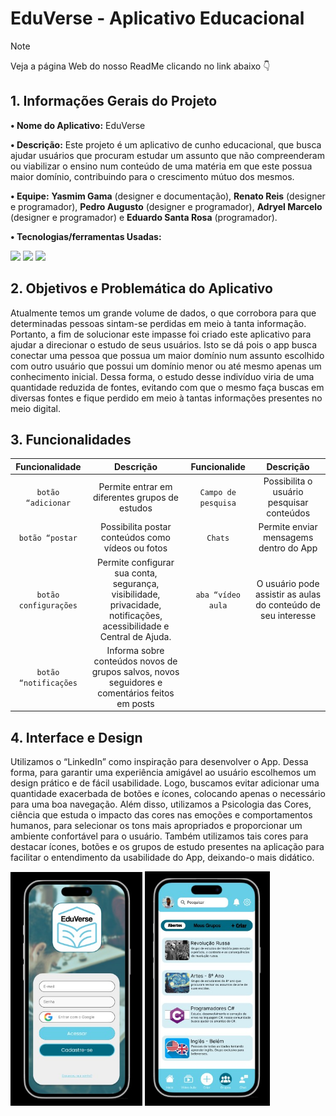 # EduVerse - Aplicativo Educacional
> [!NOTE]
> Veja a página Web do nosso ReadMe clicando no link abaixo :point_down:
> 


## 1. Informações Gerais do Projeto
**•	Nome do Aplicativo:** EduVerse
 
**•	Descrição:** Este projeto é um aplicativo de cunho educacional, que busca ajudar usuários que procuram estudar um assunto que não compreenderam ou viabilizar o ensino num conteúdo de uma matéria em que este possua maior domínio, contribuindo para o crescimento mútuo dos mesmos.
 
**•	Equipe:** **Yasmim Gama** (designer e documentação), **Renato Reis** (designer e programador), **Pedro Augusto** (designer e programador), **Adryel Marcelo** (designer e programador) e **Eduardo Santa Rosa** (programador).

**•	Tecnologias/ferramentas Usadas:** 
<p align= "left"> 
<img src = "https://img.shields.io/badge/Dart-0175C2?style=for-the-badge&logo=dart&logoColor=white" />
<img src = "https://img.shields.io/badge/Flutter-02569B?style=for-the-badge&logo=flutter&logoColor=white" />
<img src = "https://img.shields.io/badge/-Visual%20Studio%20Code-333333?style=flat&logo=visual-studio-code&logoColor=007ACC" />
</p>


## 2. Objetivos e Problemática do Aplicativo
Atualmente temos um grande volume de dados, o que corrobora para que determinadas pessoas sintam-se perdidas em meio à tanta informação. Portanto, a fim de solucionar este impasse foi criado este aplicativo para ajudar a direcionar o estudo de seus usuários. Isto se dá pois o app busca conectar uma pessoa que possua um maior domínio num assunto escolhido com outro usuário que possui um domínio menor ou até mesmo apenas um conhecimento inicial. Dessa forma, o estudo desse indivíduo viria de uma quantidade reduzida de fontes, evitando com que o mesmo faça buscas em diversas fontes e fique perdido em meio à tantas informações presentes no meio digital.

## 3. Funcionalidades
|     Funcionalidade      |     Descrição      |     Funcionalide     |     Descrição     |
|:-------------:|:-------------:|:--------------:|:-------------------:|
| `botão “adicionar` | Permite entrar em diferentes grupos de estudos     | `Campo de pesquisa`    | Possibilita o usuário pesquisar conteúdos  |
| `botão “postar` | Possibilita postar conteúdos como vídeos ou fotos    | `Chats` | Permite enviar mensagems dentro do App      |
| `botão configurações` | Permite configurar sua conta, segurança, visibilidade, privacidade, notificações, acessibilidade e Central de Ajuda.         | `aba “vídeo aula`    | O usuário pode assistir as aulas do conteúdo de seu interesse  |
| `botão “notificações` | Informa sobre conteúdos novos de grupos salvos, novos seguidores e comentários feitos em posts|

## 4. Interface e Design
Utilizamos o “LinkedIn” como inspiração para desenvolver o App. Dessa forma, para garantir uma experiência amigável ao usuário escolhemos um design prático e de fácil usabilidade. Logo, buscamos evitar adicionar uma quantidade exacerbada de botões e ícones, colocando apenas o necessário para uma boa navegação. Além disso, utilizamos a Psicologia das Cores, ciência que estuda o impacto das cores nas emoções e comportamentos humanos, para selecionar os tons mais apropriados e proporcionar um ambiente confortável para o usuário. Também utilizamos tais cores para destacar ícones, botões e os grupos de estudo presentes na aplicação para facilitar o entendimento da usabilidade do App, deixando-o mais didático.

<p align= "left">
<img src = "https://github.com/YasmimGama/EduVerse/blob/main/Tela%201.jpg?raw=true" width="211" />
<img src = "https://github.com/YasmimGama/EduVerse/blob/main/Tela%203.jpg?raw=true" width="200" />
</p>

